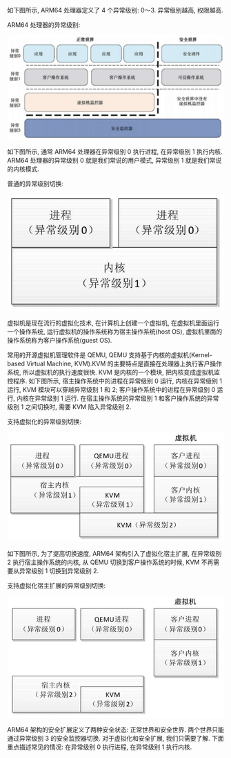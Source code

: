 
如下图所示, ARM64 处理器定义了 4 个异常级别: 0～3. 异常级别越高, 权限越高.

ARM64 处理器的异常级别:

![2024-09-29-15-37-07.png](./images/2024-09-29-15-37-07.png)

如下图所示, 通常 ARM64 处理器在异常级别 0 执行进程, 在异常级别 1 执行内核. ARM64 处理器的异常级别 0 就是我们常说的用户模式, 异常级别 1 就是我们常说的内核模式.

普通的异常级别切换:

![2024-09-29-15-37-14.png](./images/2024-09-29-15-37-14.png)

虚拟机是现在流行的虚拟化技术, 在计算机上创建一个虚拟机, 在虚拟机里面运行一个操作系统, 运行虚拟机的操作系统称为宿主操作系统(host OS)​, 虚拟机里面的操作系统称为客户操作系统(guest OS)​.

常用的开源虚拟机管理软件是 QEMU, QEMU 支持基于内核的虚拟机(Kernel-based Virtual Machine, KVM)​.KVM 的主要特点是直接在处理器上执行客户操作系统, 所以虚拟机的执行速度很快. KVM 是内核的一个模块, 把内核变成虚拟机监控程序. 如下图所示, 宿主操作系统中的进程在异常级别 0 运行, 内核在异常级别 1 运行, KVM 模块可以穿越异常级别 1 和 2; 客户操作系统中的进程在异常级别 0 运行, 内核在异常级别 1 运行. 在宿主操作系统的异常级别 1 和客户操作系统的异常级别 1 之间切换时, 需要 KVM 陷入异常级别 2.

支持虚拟化的异常级别切换:

![2024-09-29-15-37-34.png](./images/2024-09-29-15-37-34.png)

如下图所示, 为了提高切换速度, ARM64 架构引入了虚拟化宿主扩展, 在异常级别 2 执行宿主操作系统的内核, 从 QEMU 切换到客户操作系统的时候, KVM 不再需要从异常级别 1 切换到异常级别 2.

支持虚拟化宿主扩展的异常级别切换:

![2024-09-29-15-37-42.png](./images/2024-09-29-15-37-42.png)

ARM64 架构的安全扩展定义了两种安全状态: 正常世界和安全世界. 两个世界只能通过异常级别 3 的安全监控器切换. 对于虚拟化和安全扩展, 我们只需要了解. 下面重点描述常见的情况: 在异常级别 0 执行进程, 在异常级别 1 执行内核.
